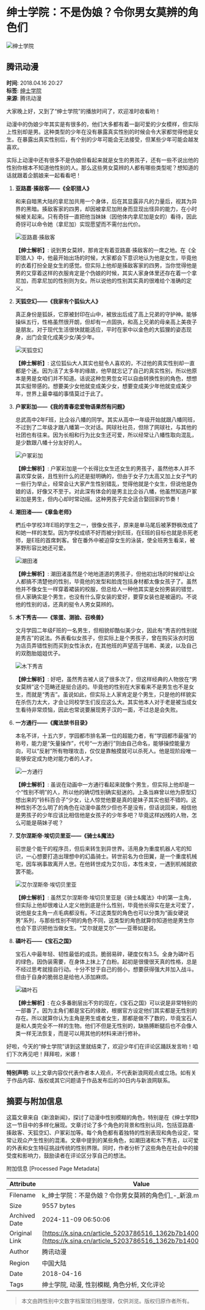 # 绅士学院：不是伪娘？令你男女莫辨的角色们

![绅士学院](https://n.sinaimg.cn/sinakd10200/360/w180h180/20230208/bee3-3ffc96d2f0b41cb99be61ade3d7a373e.jpg)

## 腾讯动漫

**时间**: 2018.04.16 20:27  
**标签**: [绅士学院](#)  
**来源**: 腾讯动漫  

大家晚上好，又到了“绅士学院”的播放时间了，欢迎准时收看哟！

动漫中的伪娘少年其实是有很多的，他们大多都有着一副可爱的少女模样，但实际上性别却是男。这种类型的少年在没有暴露真实性别的时候会令大家都觉得他是女生。在暴露出真实性别后，有个别的少年可能会无法接受，但某些少年可能会越发喜欢。

实际上动漫中还有很多不是伪娘但看起来就是女生的男孩子，还有一些不说出他的性别你根本不知道他性别的人。那么这些男女莫辨的人都有哪些类型呢？想知道的话就跟着企鹅娘来一起看看吧！

1. **亚路嘉·揍敌客——《全职猎人》**

   和来自暗黑大陆的拿尼加共用一个身体，后在其显露非凡的力量后，视其为异界的黑暗。揍敌客家的四男，却因被拿尼加附身而显现出怪异的能力，在小时候被关起来。只有奇犽一直把他当妹妹（因他体内拿尼加是女的）看待，因此奇犽可以命令她（拿尼加）实现愿望而不需付出代价。

   ![亚路嘉·揍敌客](http://k.sinaimg.cn/n/sinacn11/113/w580h333/20180416/417b-fzcyxmv2754232.jpg/w700d1q75cms.jpg)

   **【绅士解析】**: 说到男女莫辨，那肯定有着亚路嘉·揍敌客的一席之地。在《全职猎人》中，他最开始出场的时候，大家都会下意识地认为他是女生，毕竟他的衣着打扮全是女生的感觉。但实际上他却是揍敌客家的四男，当你觉得他是男的又穿着这样的衣服肯定是个伪娘的时候，其实人家身体里还存在着一个拿尼加，而拿尼加的性别则为女。所以说他的性别其实真的很难给个准确的定义。

2. **天狐空幻——《我家有个狐仙大人》**

   真正身份是狐妖，它原被封印在山中，被放出后成了高上兄弟的守护神。能够操纵五行，性格虽然很开朗，但却有一点固执，和高上兄弟的母亲高上美夜子是朋友。对于现代生活很快就能适应，平时在家中以金色的大狐狸的姿态现身，出门会变化成美少女/美少年。

   ![天狐空幻](http://k.sinaimg.cn/n/sinacn11/330/w1680h1050/20180416/d6e3-fytnfyp5710661.jpg/w700d1q75cms.jpg)

   **【绅士解析】**: 这位狐仙大人其实也挺令人喜欢的，不过他的真实性别却一直都是个迷。因为活了太多年的缘故，他早就忘记了自己的真实性别，所以他原本是男是女咱们并不知道。话说这种忽男忽女可以自由转换性别的角色，想想其实挺带感的。想要美少女他就变成美少女，想要变成美少年他就变成美少年，世界上最幸福的事情莫过于此了。

3. **户冢彩加——《我的青春恋爱物语果然有问题》**

   总武高中2年F班，比企谷八幡的同学。其实从高中一年级开始就跟八幡同班，不过到了二年级才跟八幡第一次对话。网球社社员，但除了网球社，与其他的社团也有往来。因为长相和行为比女生还可爱，所以经常让八幡性取向混乱，是少数跟八幡十分友好的人。

   ![户冢彩加](http://k.sinaimg.cn/n/sinacn11/106/w580h326/20180416/1f75-fzcyxmv2759353.jpg/w700d1q75cms.jpg)

   **【绅士解析】**: 户冢彩加是一个长得比女生还女生的男孩子，虽然他本人并不喜欢穿女装，且性别什么的还是挺明确的，但由于女子力太高又加上女子气的一些行为举止，经常会让大家产生性别错乱，觉得他就是个女生，但说他是伪娘的话，好像又不至于。对此深有体会的是男主比企谷八幡，他虽然知道户冢彩加是男生，但内心却时常动摇。这种男孩子完全适合娶回家的节奏！

4. **潮田渚——《章鱼老师》**

   椚丘中学校3年E班的学生之一，很像女孩子，原来是单马尾后被茅野枫改成了和她一样的发型。因为学校成绩不好而被分到E班，在E班的目标也就是杀死老师，是E班的首席刺客。曾在番外中被迫穿女生的泳装，使全班男生看呆，被茅野形容比她还可爱。

   ![潮田渚](http://k.sinaimg.cn/n/sinacn11/106/w580h326/20180416/8d31-fytnfyp5710772.jpg/w700d1q75cms.jpg)

   **【绅士解析】**: 潮田渚虽然是个地地道道的男孩子，但他初出场的时候却让众人都搞不清楚他的性别，毕竟他的发型和脸庞包括身材都太像女孩子了。虽然他并不像女生一样穿着裙装的校服，但总给人一种他其实是女扮男装的错觉，但人家确实是个男生，也没有什么穿女装的爱好，要穿女装也是被逼的。不说他的性别的话，还真的挺令人男女莫辨的。

5. **木下秀吉——《笨蛋、测验、召唤兽》**

   文月学园二年级F班的一名男生，但相貌却酷似美少女，因此有“秀吉的性别就是秀吉”的说法。外表看似女孩子，但实际上是个男孩子，曾在购买泳衣时因为店员弄错性别而买到女性泳衣，在其他班的声望高于瑞希、美波，以及自己的双胞胎姐姐优子。

   ![木下秀吉](http://k.sinaimg.cn/n/sinacn11/400/w1280h720/20180416/b2aa-fzcyxmv2760072.jpg/w700d1q75cms.jpg)

   **【绅士解析】**: 好吧，虽然秀吉被人说了很多次了，但这样经典的人物放在“男女莫辨”这个范畴还是挺合适的。毕竟他的性别在大家看来不是男生也不是女生，而就是“秀吉”。虽说如此，但实际上人家肯定是个男生，只是他的样貌实在杀伤力太大，才会让同校学生们反应这么大。其实他本人对于老是被当成女生看待非常烦恼，因此也常说要展现男子汉的一面，不过总是会失败。

6. **一方通行——《魔法禁书目录》**

   本名不详，十五六岁，学园都市排名第一位的超能力者，有“学园都市最强”的称号，能力是“矢量操作”，代号“一方通行”则由自己命名，能够操控能量方向，可以“反射”所有物理攻击，仅仅是靠触摸就可以杀死人。他是现阶段唯一能够安定成为绝对能力者的人才。

   ![一方通行](http://k.sinaimg.cn/n/sinacn11/450/w800h450/20180416/6b73-fzcyxmv2760471.jpg/w700d1q75cms.jpg)

   **【绅士解析】**: 虽说在动画中一方通行看起来就像个男生，但实际上他却是一个“性别不明”的人，所以他的确切性别确实挺迷的。上条当麻曾以他为原型幻想出来的“铃科百合子”少女，让人惊觉他要是真的是妹子其实也挺不错的。这种性别不怎么明了的角色在动漫中虽然少但也不是没有，但话说回来，相信他是男孩子的少年应该比相信他是女孩子的少年多吧？毕竟这样凶残的人物，怎么可能是萌妹子呢？

7. **艾尔涅斯帝·埃切贝里亚——《骑士&魔法》**

   前世是个能干的程序员，但后来转生到异世界。活用身为重度机器人宅的知识，一心想要打造出理想中的幻晶骑士。转世前名为仓田翼，是一个重度机械宅，因车祸事故离开人世。在他转世成为艾尔后，本性未变，一遇到机械就欲罢不能。

   ![艾尔涅斯帝·埃切贝里亚](http://k.sinaimg.cn/n/sinacn11/325/w675h450/20180416/bb1b-fzcyxmv2757368.jpg/w700d1q75cms.jpg)

   **【绅士解析】**: 虽然艾尔涅斯帝·埃切贝里亚是《骑士&魔法》中的第一主角，但实际上他却很难让人定义他到底是什么性别，毕竟他长得实在是太可爱了，说他是女主角一点毛病都没有。不过这类型的角色也可以分类为“画女硬说男”系列，与那些性别不明的角色不同，这类型的角色就算你知道他是男生你也会下意识把他当做女生。“艾尔就是艾尔”——亚蒂如是说。

8. **磷叶石——《宝石之国》**

   宝石人中最年轻、韧性最低的成员。脆弱易碎，硬度仅有3.5。全身为磷叶石的绿色，因伪装需要，在身体上抹上了白粉。起初是很傻很天真的性格，总是不经过思考就擅自行动。十分不甘于自己的弱小，想要获得强大并加入战斗。但由于自身的脆弱总是给他人添加麻烦。

   ![磷叶石](http://k.sinaimg.cn/n/sinacn11/212/w640h372/20180416/0eb0-fzcyxmv2760785.jpg/w700d1q75cms.jpg)

   **【绅士解析】**: 在众多番剧层出不穷的现在，《宝石之国》可以说是非常特别的一部番了。因为主角们都是宝石的缘故，根据官方设定他们其实都是无性别的存在。所以就算你认为主角是男生或者女生，那都是做不了数的，毕竟宝石人是和人类完全不一样的生物。他们不但是无性别的，缺胳膊断腿后也不会像人类一样无法恢复，而是可以用其他的材料来进行修补。

好啦，今天的“绅士学院”讲到这里就结束了，欢迎少年们在评论区踊跃发言哟！咱们下次再见吧！拜拜啦，米娜！

---

**特别声明**: 以上文章内容仅代表作者本人观点，不代表新浪网观点或立场。如有关于作品内容、版权或其它问题请于作品发布后的30日内与新浪网联系。

## 摘要与附加信息

<!-- tcd_abstract -->
这篇文章来自《新浪新闻》，探讨了动漫中性别模糊的角色，特别是在《绅士学院》这一节目中的多样化展现。文章讨论了多个角色的背景和性别认同，包括亚路嘉·揍敌客、天狐空幻、户冢彩加等。每个角色都有着独特的性别表现和角色设定，常常让观众产生性别的混淆。文章中提到的某些角色，如潮田渚和木下秀吉，以可爱的外表和女生特征挑战传统的性别界限。同时，作者分析了这些角色在社会中的接受度和影响力，鼓励读者在评论区分享自己的想法。
<!-- tcd_abstract_end -->

附加信息 [Processed Page Metadata]

| Attribute       | Value                                  |
|-----------------|----------------------------------------|
| Filename        | k_绅士学院：不是伪娘？令你男女莫辨的角色们_-_新浪.md                             |
| Size            | 9557 bytes                           |
| Archived Date   | 2024-11-09 06:50:06                             |
| Original Link   | [https://k.sina.cn/article_5203786516_1362b7b1400100ankz.html](https://k.sina.cn/article_5203786516_1362b7b1400100ankz.html)                       |
| Author          | 腾讯动漫                               |
| Region          | 中国大陆                               |
| Date            | 2018-04-16                                 |
| Tags            | 绅士学院, 动漫, 性别模糊, 角色分析, 文化评论                                 |
>
> 本文由跨性别中文数字档案馆归档整理，仅供浏览。版权归原作者所有。
>